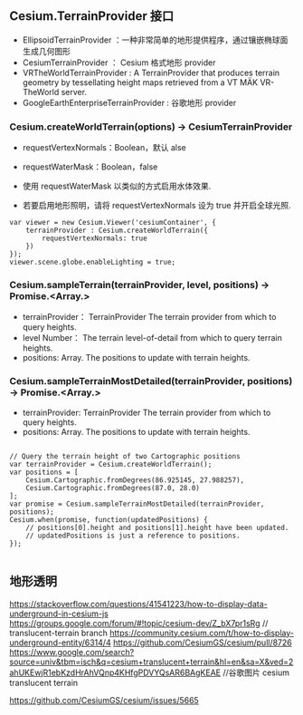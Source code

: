 ## Cesium.TerrainProvider 接口

- EllipsoidTerrainProvider ：一种非常简单的地形提供程序，通过镶嵌椭球面生成几何图形
- CesiumTerrainProvider ： Cesium 格式地形 provider
- VRTheWorldTerrainProvider : A TerrainProvider that produces terrain geometry by tessellating height maps retrieved from a VT MÄK VR-TheWorld server.
- GoogleEarthEnterpriseTerrainProvider : 谷歌地形 provider

### Cesium.createWorldTerrain(options) → CesiumTerrainProvider

- requestVertexNormals：Boolean，默认 alse
- requestWaterMask：Boolean，false

- 使用 requestWaterMask 以类似的方式启用水体效果.

- 若要启用地形照明，请将 requestVertexNormals 设为 true 并开启全球光照.

```
var viewer = new Cesium.Viewer('cesiumContainer', {
    terrainProvider : Cesium.createWorldTerrain({
        requestVertexNormals: true
    })
});
viewer.scene.globe.enableLighting = true;
```

### Cesium.sampleTerrain(terrainProvider, level, positions) → Promise.<Array.<Cartographic>>

- terrainProvider： TerrainProvider The terrain provider from which to query heights.
- level Number： The terrain level-of-detail from which to query terrain heights.
- positions: Array.<Cartographic> The positions to update with terrain heights.

### Cesium.sampleTerrainMostDetailed(terrainProvider, positions) → Promise.<Array.<Cartographic>>

- terrainProvider: TerrainProvider The terrain provider from which to query heights.
- positions: Array.<Cartographic> The positions to update with terrain heights.

```

// Query the terrain height of two Cartographic positions
var terrainProvider = Cesium.createWorldTerrain();
var positions = [
    Cesium.Cartographic.fromDegrees(86.925145, 27.988257),
    Cesium.Cartographic.fromDegrees(87.0, 28.0)
];
var promise = Cesium.sampleTerrainMostDetailed(terrainProvider, positions);
Cesium.when(promise, function(updatedPositions) {
    // positions[0].height and positions[1].height have been updated.
    // updatedPositions is just a reference to positions.
});


```

## 地形透明

https://stackoverflow.com/questions/41541223/how-to-display-data-underground-in-cesium-js
https://groups.google.com/forum/#!topic/cesium-dev/Z_bX7pr1sRg // translucent-terrain branch
https://community.cesium.com/t/how-to-display-underground-entity/6314/4
https://github.com/CesiumGS/cesium/pull/8726
https://www.google.com/search?source=univ&tbm=isch&q=cesium+translucent+terrain&hl=en&sa=X&ved=2ahUKEwjR1ebKzdHrAhVQnp4KHfgPDVYQsAR6BAgKEAE //谷歌图片 cesium translucent terrain

https://github.com/CesiumGS/cesium/issues/5665

